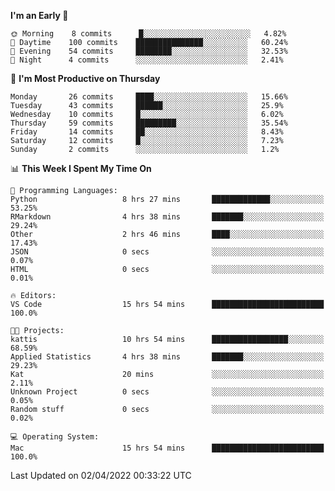 <!--START_SECTION:waka-->
**I'm an Early 🐤** 

```text
🌞 Morning    8 commits      █░░░░░░░░░░░░░░░░░░░░░░░░   4.82% 
🌆 Daytime    100 commits    ███████████████░░░░░░░░░░   60.24% 
🌃 Evening    54 commits     ████████░░░░░░░░░░░░░░░░░   32.53% 
🌙 Night      4 commits      ░░░░░░░░░░░░░░░░░░░░░░░░░   2.41%

```
📅 **I'm Most Productive on Thursday** 

```text
Monday       26 commits     ████░░░░░░░░░░░░░░░░░░░░░   15.66% 
Tuesday      43 commits     ██████░░░░░░░░░░░░░░░░░░░   25.9% 
Wednesday    10 commits     █░░░░░░░░░░░░░░░░░░░░░░░░   6.02% 
Thursday     59 commits     █████████░░░░░░░░░░░░░░░░   35.54% 
Friday       14 commits     ██░░░░░░░░░░░░░░░░░░░░░░░   8.43% 
Saturday     12 commits     █░░░░░░░░░░░░░░░░░░░░░░░░   7.23% 
Sunday       2 commits      ░░░░░░░░░░░░░░░░░░░░░░░░░   1.2%

```


📊 **This Week I Spent My Time On** 

```text
💬 Programming Languages: 
Python                   8 hrs 27 mins       █████████████░░░░░░░░░░░░   53.25% 
RMarkdown                4 hrs 38 mins       ███████░░░░░░░░░░░░░░░░░░   29.24% 
Other                    2 hrs 46 mins       ████░░░░░░░░░░░░░░░░░░░░░   17.43% 
JSON                     0 secs              ░░░░░░░░░░░░░░░░░░░░░░░░░   0.07% 
HTML                     0 secs              ░░░░░░░░░░░░░░░░░░░░░░░░░   0.01%

🔥 Editors: 
VS Code                  15 hrs 54 mins      █████████████████████████   100.0%

🐱‍💻 Projects: 
kattis                   10 hrs 54 mins      █████████████████░░░░░░░░   68.59% 
Applied Statistics       4 hrs 38 mins       ███████░░░░░░░░░░░░░░░░░░   29.23% 
Kat                      20 mins             ░░░░░░░░░░░░░░░░░░░░░░░░░   2.11% 
Unknown Project          0 secs              ░░░░░░░░░░░░░░░░░░░░░░░░░   0.05% 
Random stuff             0 secs              ░░░░░░░░░░░░░░░░░░░░░░░░░   0.02%

💻 Operating System: 
Mac                      15 hrs 54 mins      █████████████████████████   100.0%

```


 Last Updated on 02/04/2022 00:33:22 UTC
<!--END_SECTION:waka-->


<!---
viggo-gascou/viggo-gascou is a ✨ special ✨ repository because its `README.md` (this file) appears on your GitHub profile.
You can click the Preview link to take a look at your changes.
--->
